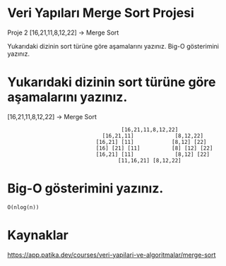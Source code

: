 # Veri Yapıları Merge Sort Projesi
Proje 2
[16,21,11,8,12,22] -> Merge Sort

Yukarıdaki dizinin sort türüne göre aşamalarını yazınız.
Big-O gösterimini yazınız.

# Yukarıdaki dizinin sort türüne göre aşamalarını yazınız.


[16,21,11,8,12,22] -> Merge Sort

```
								    [16,21,11,8,12,22]
							  [16,21,11] 			 [8,12,22]
				  			[16,21] [11]    		[8,12] [22]
							[16] [21] [11] 	  		[8] [12] [22]
							[16,21] [11] 		  	 [8,12] [22]
								   [11,16,21] [8,12,22]
```


# Big-O gösterimini yazınız.

```
O(nlog(n))
```

# Kaynaklar
https://app.patika.dev/courses/veri-yapilari-ve-algoritmalar/merge-sort
